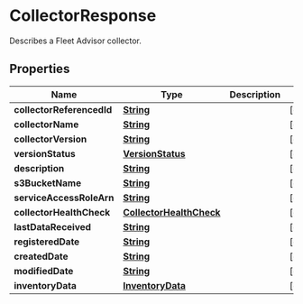 

# CollectorResponse

Describes a Fleet Advisor collector.

## Properties

| Name | Type | Description | Notes |
|------------ | ------------- | ------------- | -------------|
|**collectorReferencedId** | [**String**](String.md) |  |  [optional] |
|**collectorName** | [**String**](String.md) |  |  [optional] |
|**collectorVersion** | [**String**](String.md) |  |  [optional] |
|**versionStatus** | [**VersionStatus**](VersionStatus.md) |  |  [optional] |
|**description** | [**String**](String.md) |  |  [optional] |
|**s3BucketName** | [**String**](String.md) |  |  [optional] |
|**serviceAccessRoleArn** | [**String**](String.md) |  |  [optional] |
|**collectorHealthCheck** | [**CollectorHealthCheck**](CollectorHealthCheck.md) |  |  [optional] |
|**lastDataReceived** | [**String**](String.md) |  |  [optional] |
|**registeredDate** | [**String**](String.md) |  |  [optional] |
|**createdDate** | [**String**](String.md) |  |  [optional] |
|**modifiedDate** | [**String**](String.md) |  |  [optional] |
|**inventoryData** | [**InventoryData**](InventoryData.md) |  |  [optional] |



